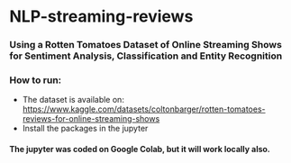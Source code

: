 # NLP-streaming-reviews

### Using a Rotten Tomatoes Dataset of Online Streaming Shows for Sentiment Analysis, Classification and Entity Recognition

### How to run:

- The dataset is available on: https://www.kaggle.com/datasets/coltonbarger/rotten-tomatoes-reviews-for-online-streaming-shows
- Install the packages in the jupyter

#### The jupyter was coded on Google Colab, but it will work locally also.
